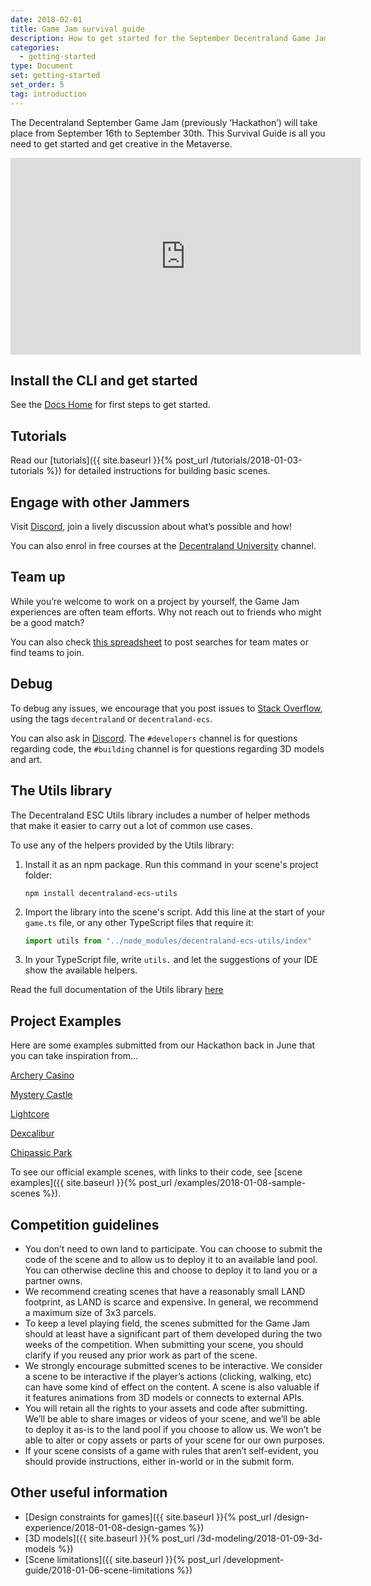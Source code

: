 ```yaml
---
date: 2018-02-01
title: Game Jam survival guide
description: How to get started for the September Decentraland Game Jam
categories:
  - getting-started
type: Document
set: getting-started
set_order: 5
tag: introduction
---
```


The Decentraland September Game Jam (previously ‘Hackathon’) will take place from September 16th to September 30th. This Survival Guide is all you need to get started and get creative in the Metaverse.


<iframe width="560" height="315" src="https://www.youtube.com/embed/fS6O6cWaXOQ" frameborder="0" allow="accelerometer; autoplay; encrypted-media; gyroscope; picture-in-picture" allowfullscreen></iframe>


## Install the CLI and get started

See the [Docs Home](docs.decentraland.org) for first steps to get started.

## Tutorials

Read our [tutorials]({{ site.baseurl }}{% post_url /tutorials/2018-01-03-tutorials %}) for detailed instructions for building basic scenes.

## Engage with other Jammers

Visit [Discord](https://discord.gg/B2RcqE2), join a lively discussion about what’s possible and how!

You can also enrol in free courses at the [Decentraland University](https://discord.gg/UK6AZCd) channel.

## Team up

While you’re welcome to work on a project by yourself, the Game Jam experiences are often team efforts. Why not reach out to friends who might be a good match?

You can also check [this spreadsheet](https://docs.google.com/spreadsheets/d/1wCiDIkJwMVO9vUXU5oM4da14PASrwGHno1Ayrapsxa4/edit#gid=0) to post searches for team mates or find teams to join.


## Debug

To debug any issues, we encourage that you post issues to [Stack Overflow](https://stackoverflow.com/questions/ask), using the tags `decentraland` or `decentraland-ecs`.

You can also ask in [Discord](https://discord.gg/B2RcqE2). The `#developers` channel is for questions regarding code, the `#building` channel is for questions regarding 3D models and art.


## The Utils library

The Decentraland ESC Utils library includes a number of helper methods that make it easier to carry out a lot of common use cases.

To use any of the helpers provided by the Utils library:

1. Install it as an npm package. Run this command in your scene's project folder:

	```
	npm install decentraland-ecs-utils
	```
2. Import the library into the scene's script. Add this line at the start of your `game.ts` file, or any other TypeScript files that require it:

	```ts
	import utils from "../node_modules/decentraland-ecs-utils/index"
	```

3. In your TypeScript file, write `utils.` and let the suggestions of your IDE show the available helpers.

Read the full documentation of the Utils library [here](https://www.npmjs.com/package/decentraland-ecs-utils)


## Project Examples

Here are some examples submitted from our Hackathon back in June that you can take inspiration from...


[Archery Casino](https://dcl-asmtzkzdmx.now.sh/)

[Mystery Castle](https://mystery.rdixon.now.sh/?position=2%2C7)

[Lightcore](https://brent-ooaissvdra.now.sh/)

[Dexcalibur](https://export.clemlak.now.sh)

[Chipassic Park](https://genetic-experiment-kbjflplqqu.now.sh)


To see our official example scenes, with links to their code, see [scene examples]({{ site.baseurl }}{% post_url /examples/2018-01-08-sample-scenes %}).


## Competition guidelines

- You don’t need to own land to participate. You can choose to submit the code of the scene and to allow us to deploy it to an available land pool. You can otherwise decline this and choose to deploy it to land you or a partner owns. 
- We recommend creating scenes that have a reasonably small LAND footprint, as LAND is scarce and expensive. In general, we recommend a maximum size of 3x3 parcels.
- To keep a level playing field, the scenes submitted for the Game Jam should at least have a significant part of them developed during the two weeks of the competition. When submitting your scene, you should clarify if you reused any prior work as part of the scene.
- We strongly encourage submitted scenes to be interactive. We consider a scene to be interactive if the player’s actions (clicking, walking, etc) can have some kind of effect on the content. A scene is also valuable if it features animations from 3D models or connects to external APIs.
- You will retain all the rights to your assets and code after submitting. We’ll be able to share images or videos of your scene, and we’ll be able to deploy it as-is to the land pool if you choose to allow us. We won’t be able to alter or copy assets or parts of your scene for our own purposes.
- If your scene consists of a game with rules that aren’t self-evident, you should provide instructions, either in-world or in the submit form.



## Other useful information

- [Design constraints for games]({{ site.baseurl }}{% post_url /design-experience/2018-01-08-design-games %})
- [3D models]({{ site.baseurl }}{% post_url /3d-modeling/2018-01-09-3d-models %})
- [Scene limitations]({{ site.baseurl }}{% post_url /development-guide/2018-01-06-scene-limitations %})
